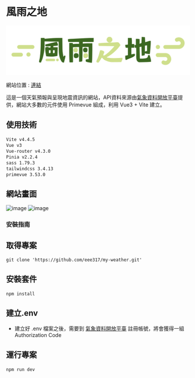 # 風雨之地
![LOGO.](./src/assets/logo/LOGO-df.svg "LOGO")

網站位置 : [連結](https://my-weather-theta.vercel.app/#/)

這是一個天氣預報與呈現地震資訊的網站，API資料來源由[氣象資料開放平臺](https://opendata.cwa.gov.tw/index)提供，網站大多數的元件使用 Primevue 組成，利用 Vue3 + Vite 建立。

## 使用技術
```
Vite v4.4.5
Vue v3
Vue-router v4.3.0
Pinia v2.2.4
sass 1.79.3
tailwindcss 3.4.13
primevue 3.53.0
```
## 網站畫面
![image](https://github.com/user-attachments/assets/06384acf-decb-4ec7-bf78-76f2a3048d33)
![image](https://github.com/user-attachments/assets/af530b0f-46fa-4923-953b-ce4366fbdb31)



### 安裝指南

## 取得專案
```
git clone 'https://github.com/eee317/my-weather.git'
```

## 安裝套件
```
npm install
```

## 建立.env
* 建立好 .env 檔案之後，需要到 [氣象資料開放平臺](https://opendata.cwa.gov.tw/index) 註冊帳號，將會獲得一組 Authorization Code


## 運行專案
```
npm run dev
```


